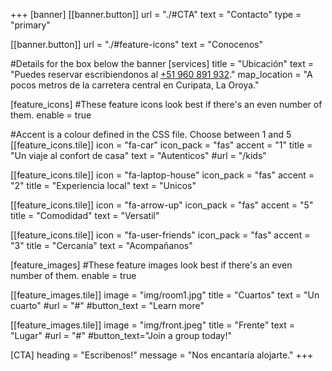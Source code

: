 +++
[banner]
  [[banner.button]]
      url = "./#CTA"
      text = "Contacto"
      type = "primary"

  [[banner.button]]
      url = "./#feature-icons"
      text = "Conocenos"

#Details for the box below the banner
[services]
  title = "Ubicación"
  text = "Puedes reservar escribiendonos al [+51 960 891 932](https://api.whatsapp.com/send?phone=+51960891932)."
  map_location = "A pocos metros de la carretera central en Curipata, La Oroya."

[feature_icons]
  #These feature icons look best if there's an even number of them.
  enable = true

  #Accent is a colour defined in the CSS file. Choose between 1 and 5
  [[feature_icons.tile]]
    icon = "fa-car"
    icon_pack = "fas"
    accent = "1"
    title = "Un viaje al confort de casa"
    text = "Autenticos"
    #url = "/kids"

  [[feature_icons.tile]]
    icon = "fa-laptop-house"
    icon_pack = "fas"
    accent = "2"
    title = "Experiencia local"
    text = "Unicos"

  [[feature_icons.tile]]
    icon = "fa-arrow-up"
    icon_pack = "fas"
    accent = "5"
    title = "Comodidad"
    text = "Versatil"

  [[feature_icons.tile]]
    icon = "fa-user-friends"
    icon_pack = "fas"
    accent = "3"
    title = "Cercanía"
    text = "Acompañanos"

[feature_images]
#These feature images look best if there's an even number of them.
  enable = true

  [[feature_images.tile]]
    image = "img/room1.jpg"
    title = "Cuartos"
    text = "Un cuarto"
    #url = "#"
    #button_text = "Learn more"

  [[feature_images.tile]]
    image = "img/front.jpeg"
    title = "Frente"
    text = "Lugar"
    #url = "#"
    #button_text="Join a group today!"

[CTA]
  heading = "Escribenos!"
  message = "Nos encantaría alojarte."
+++
